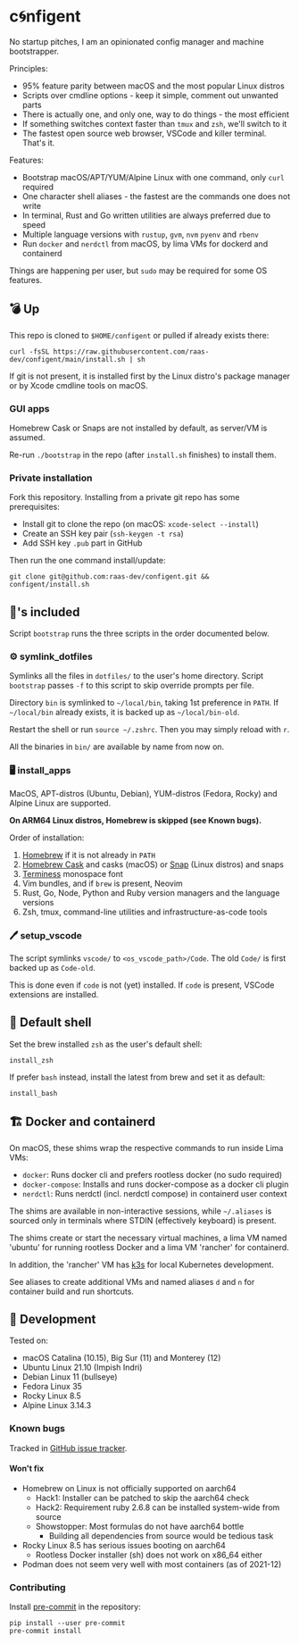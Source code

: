 # c🌀nfigent

No startup pitches, I am an opinionated config manager and machine bootstrapper.

Principles:

- 95% feature parity between macOS and the most popular Linux distros
- Scripts over cmdline options - keep it simple, comment out unwanted parts
- There is actually one, and only one, way to do things - the most efficient
- If something switches context faster than `tmux` and `zsh`, we'll switch to it
- The fastest open source web browser, VSCode and killer terminal. That's it.

Features:

- Bootstrap macOS/APT/YUM/Alpine Linux with one command, only `curl` required
- One character shell aliases - the fastest are the commands one does not write
- In terminal, Rust and Go written utilities are always preferred due to speed
- Multiple language versions with `rustup`, `gvm`, `nvm` `pyenv` and `rbenv`
- Run `docker` and `nerdctl` from macOS, by lima VMs for dockerd and containerd

Things are happening per user, but `sudo` may be required for some OS features.

## 💣 Up

This repo is cloned to `$HOME/configent` or pulled if already exists there:

    curl -fsSL https://raw.githubusercontent.com/raas-dev/configent/main/install.sh | sh

If git is not present, it is installed first by the Linux distro's package
manager or by Xcode cmdline tools on macOS.

### GUI apps

Homebrew Cask or Snaps are not installed by default, as server/VM is assumed.

Re-run `./bootstrap` in the repo (after `install.sh` finishes) to install them.

### Private installation

Fork this repository. Installing from a private git repo has some prerequisites:
- Install git to clone the repo (on macOS: `xcode-select --install`)
- Create an SSH key pair (`ssh-keygen -t rsa`)
- Add SSH key `.pub` part in GitHub

Then run the one command install/update:

    git clone git@github.com:raas-dev/configent.git && configent/install.sh

## 🔋's included

Script `bootstrap` runs the three scripts in the order documented below.

### ⚙️ symlink_dotfiles

Symlinks all the files in `dotfiles/` to the user's home directory.
Script `bootstrap` passes `-f` to this script to skip override prompts per file.

Directory `bin` is symlinked to `~/local/bin`, taking 1st preference in `PATH`.
If `~/local/bin` already exists, it is backed up as `~/local/bin-old`.

Restart the shell or run `source ~/.zshrc`. Then you may simply reload with `r`.

All the binaries in `bin/` are available by name from now on.

### 🖥️ install_apps

MacOS, APT-distros (Ubuntu, Debian), YUM-distros (Fedora, Rocky) and
Alpine Linux are supported.

**On ARM64 Linux distros, Homebrew is skipped (see Known bugs).**

Order of installation:
1. [Homebrew](https://brew.sh/) if it is not already in `PATH`
2. [Homebrew Cask](https://formulae.brew.sh/cask/) and casks (macOS) or
[Snap](https://snapcraft.io/) (Linux distros) and snaps
3. [Terminess](https://www.programmingfonts.org/#terminus) monospace font
4. Vim bundles, and if `brew` is present, Neovim
5. Rust, Go, Node, Python and Ruby version managers and the language versions
6. Zsh, tmux, command-line utilities and infrastructure-as-code tools

### 🖊️ setup_vscode

The script symlinks `vscode/` to `<os_vscode_path>/Code`.
The old `Code/` is first backed up as `Code-old`.

This is done even if `code` is not (yet) installed.
If `code` is present, VSCode extensions are installed.

## 🐚 Default shell

Set the brew installed `zsh` as the user's default shell:

    install_zsh

If prefer `bash` instead, install the latest from brew and set it as default:

    install_bash

## 🏗️ Docker and containerd

On macOS, these shims wrap the respective commands to run inside Lima VMs:

- `docker`: Runs docker cli and prefers rootless docker (no sudo required)
- `docker-compose`: Installs and runs docker-compose as a docker cli plugin
- `nerdctl`: Runs nerdctl (incl. nerdctl compose) in containerd user context

The shims are available in non-interactive sessions, while `~/.aliases` is
sourced only in terminals where STDIN (effectively keyboard) is present.

The shims create or start the necessary virtual machines, a lima VM named
'ubuntu' for running rootless Docker and a lima VM 'rancher' for containerd.

In addition, the 'rancher' VM has [k3s](https://k3s.io/) for local Kubernetes development.

See aliases to create additional VMs and named aliases `d` and `n` for
container build and run shortcuts.

## 🔨 Development

Tested on:
- macOS Catalina (10.15), Big Sur (11) and Monterey (12)
- Ubuntu Linux 21.10 (Impish Indri)
- Debian Linux 11 (bullseye)
- Fedora Linux 35
- Rocky Linux 8.5
- Alpine Linux 3.14.3

### Known bugs

Tracked in [GitHub issue tracker](https://github.com/raas-dev/configent/issues).

#### Won't fix

- Homebrew on Linux is not officially supported on aarch64
    - Hack1: Installer can be patched to skip the aarch64 check
    - Hack2: Requirement ruby 2.6.8 can be installed system-wide from source
    - Showstopper: Most formulas do not have aarch64 bottle
        - Building all dependencies from source would be tedious task
- Rocky Linux 8.5 has serious issues booting on aarch64
    - Rootless Docker installer (sh) does not work on x86_64 either
- Podman does not seem very well with most containers (as of 2021-12)

### Contributing

Install [pre-commit](https://pre-commit.com/) in the repository:

    pip install --user pre-commit
    pre-commit install
